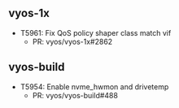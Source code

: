## vyos-1x
- T5961: Fix QoS policy shaper class match vif
   - PR: vyos/vyos-1x#2862


## vyos-build
- T5954: Enable nvme_hwmon and drivetemp
   - PR: vyos/vyos-build#488


